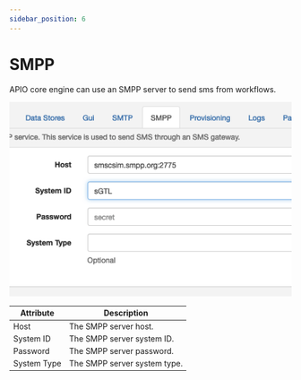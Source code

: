 ```yaml
---
sidebar_position: 6
---
```


# SMPP

APIO core engine can use an SMPP server to send sms from workflows.

![SMPP](img/smpp-config.png)

| Attribute | Description |
| --------- | ----------- |
| Host | The SMPP server host. |
| System ID | The SMPP server system ID. |
| Password | The SMPP server password. |
| System Type | The SMPP server system type. |
